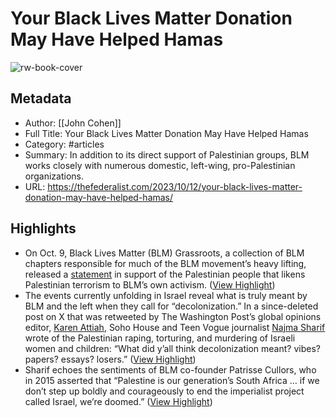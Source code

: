 # Your Black Lives Matter Donation May Have Helped Hamas

![rw-book-cover](https://readwise-assets.s3.amazonaws.com/media/uploaded_book_covers/profile_981205/pea-_V9ZoxtqDhs-unsplash.jpeg)

## Metadata
- Author: [[John Cohen]]
- Full Title: Your Black Lives Matter Donation May Have Helped Hamas
- Category: #articles
- Summary: In addition to its direct support of Palestinian groups, BLM works closely with numerous domestic, left-wing, pro-Palestinian organizations.
- URL: https://thefederalist.com/2023/10/12/your-black-lives-matter-donation-may-have-helped-hamas/

## Highlights
- On Oct. 9, Black Lives Matter (BLM) Grassroots, a collection of BLM chapters responsible for much of the BLM movement’s heavy lifting, released a [statement](https://twitter.com/blmgrassroots/status/1711556684190278094?ref_src=twsrc%5Etfw%7Ctwcamp%5Etweetembed%7Ctwterm%5E1711556684190278094%7Ctwgr%5E6718760a95c96bb1e1a3a7edde7135c9a1d9a73f%7Ctwcon%5Es1_&ref_url=https%3A%2F%2Fwww.wdbo.com%2Fnews%2Fblack-lives-matter-group-releases-statement-solidarity-with-palestinians%2FRJTF6EK5WVHDVG23YYHGB4ZBYU%2F) in support of the Palestinian people that likens Palestinian terrorism to BLM’s own activism. ([View Highlight](https://read.readwise.io/read/01hcjz0pfn306m3cj7z8f6mfvt))
- The events currently unfolding in Israel reveal what is truly meant by BLM and the left when they call for “decolonization.” In a since-deleted post on X that was retweeted by The Washington Post’s global opinions editor, [Karen Attiah](https://archive.org/details/attiah-616x576), Soho House and Teen Vogue journalist [Najma Sharif](https://www.najmasharif.com/) wrote of the Palestinian raping, torturing, and murdering of Israeli women and children: “What did y’all think decolonization meant? vibes? papers? essays? losers.” ([View Highlight](https://read.readwise.io/read/01hcjz534kj5j5vzgrmhagdvjx))
- Sharif echoes the sentiments of BLM co-founder Patrisse Cullors, who in 2015 asserted that “Palestine is our generation’s South Africa … if we don’t step up boldly and courageously to end the imperialist project called Israel, we’re doomed.” ([View Highlight](https://read.readwise.io/read/01hcjz5f4xvfgbcdxjqgyg81zz))
